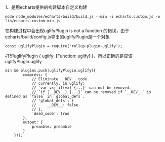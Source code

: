 1、是用echarts提供的构建脚本自定义构建

```
node node_modules/echarts/build/build.js --min -i echarts.custom.js -o lib/echarts.custom.min.js
```
在构建过程中会出现uglifyPlugin is not a function 的错误，由于echarts/build/config.js导出的uglifyPlugin是一个对象

```
const uglifyPlugin = require('rollup-plugin-uglify');
```
打印uglifyPlugin { uglify: [Function: uglify] }，所以正确的是应该uglifyPlugin.uglify 

```
min && plugins.push(uglifyPlugin.uglify({
        compress: {
            // Eliminate __DEV__ code.
            // Currently, in uglify:
            // `var vx; if(vx) {...}` can not be removed.
            // `if (__DEV__) {...}` can be removed if `__DEV__` is defined as `false` in `global_defs`.
            // 'global_defs': {
            //     __DEV__: false
            // },
            'dead_code': true
        },
        output: {
            preamble: preamble
        }
    }));
```
